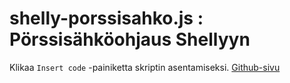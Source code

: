 shelly-porssisahko.js : Pörssisähköohjaus Shellyyn
===
Klikaa `Insert code` -painiketta skriptin asentamiseksi. [Github-sivu](https://github.com/jisotalo/shelly-porssisahko)